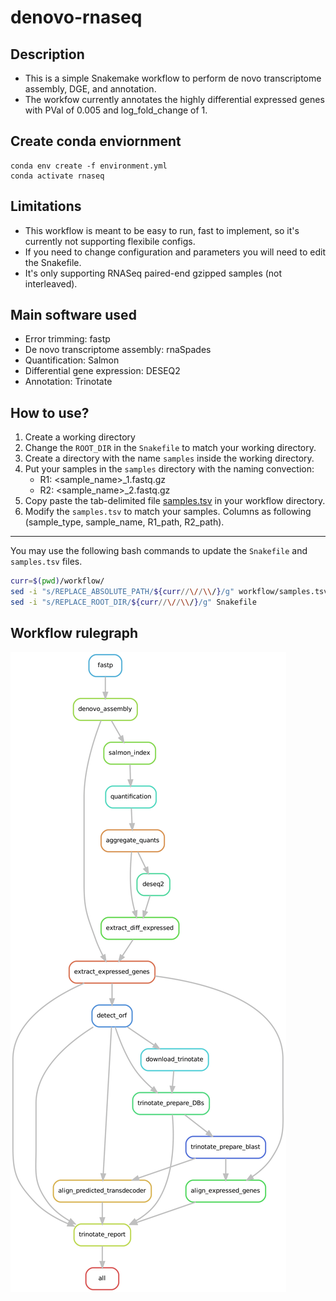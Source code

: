 # denovo-rnaseq

## Description
- This is a simple Snakemake workflow to perform de novo transcriptome assembly, DGE, and annotation.
- The workfow currently annotates the highly differential expressed genes with PVal of 0.005 and log_fold_change of 1.

## Create conda enviornment

```
conda env create -f environment.yml
conda activate rnaseq
```

## Limitations
- This workflow is meant to be easy to run, fast to implement, so it's currently not supporting flexibile configs.
- If you need to change configuration and parameters you will need to edit the Snakefile.
- It's only supporting RNASeq paired-end gzipped samples (not interleaved).

## Main software used
- Error trimming: fastp
- De novo transcriptome assembly: rnaSpades
- Quantification: Salmon
- Differential gene expression: DESEQ2
- Annotation: Trinotate

## How to use?

1. Create a working directory
2. Change the `ROOT_DIR` in the `Snakefile` to match your working directory.
3. Create a directory with the name `samples` inside the working directory.
4. Put your samples in the `samples` directory with the naming convection:
    - R1: <sample_name>_1.fastq.gz
    - R2: <sample_name>_2.fastq.gz
5. Copy paste the tab-delimited file [samples.tsv](workflow/samples.tsv) in your workflow directory.
6. Modify the `samples.tsv` to match your samples. Columns as following (sample_type, sample_name, R1_path, R2_path).

---

You may use the following bash commands to update the `Snakefile` and `samples.tsv` files.
```bash
curr=$(pwd)/workflow/
sed -i "s/REPLACE_ABSOLUTE_PATH/${curr//\//\\/}/g" workflow/samples.tsv
sed -i "s/REPLACE_ROOT_DIR/${curr//\//\\/}/g" Snakefile
```


## Workflow rulegraph

![](rulegraph.png?raw=true)